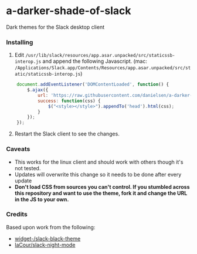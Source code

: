 # a-darker-shade-of-slack
Dark themes for the Slack desktop client

### Installing

1. Edit `/usr/lib/slack/resources/app.asar.unpacked/src/staticssb-interop.js`
and append the following Javascript. (mac: `/Applications/Slack.app/Contents/Resources/app.asar.unpacked/src/static/staticssb-interop.js`)

```javascript
    document.addEventListener('DOMContentLoaded', function() {
        $.ajax({
            url: 'https://raw.githubusercontent.com/danielsen/a-darker-shade-of-slack/master/css/black.css',
            success: function(css) {
                $("<style></style>").appendTo('head').html(css);
            }
        });
    });
```

2. Restart the Slack client to see the changes.

### Caveats

- This works for the linux client and should work with others though it's not tested.
- Updates will overwrite this change so it needs to be done after every update
- **Don't load CSS from sources you can't control. If you stumbled across this 
repository and want to use the theme, fork it and change the URL in the JS to your own.**

### Credits

Based upon work from the following:

- [widget-/slack-black-theme](https://github.com/widget-/slack-black-theme)
- [laCour/slack-night-mode](https://github.com/laCour/slack-night-mode)
